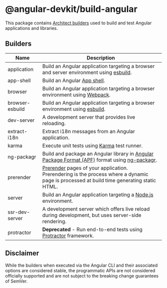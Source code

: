 # @angular-devkit/build-angular

This package contains [Architect builders](/packages/angular_devkit/architect/README.md) used to build and test Angular applications and libraries.

## Builders

| Name            | Description                                                                                                                                                                                             |
| --------------- | ------------------------------------------------------------------------------------------------------------------------------------------------------------------------------------------------------- |
| application     | Build an Angular application targeting a browser and server environment using [esbuild](https://esbuild.github.io).                                                                                     |
| app-shell       | Build an Angular [App shell](https://angular.dev/ecosystem/service-workers/app-shell).                                                                                                                  |
| browser         | Build an Angular application targeting a browser environment using [Webpack](https://webpack.js.org).                                                                                                   |
| browser-esbuild | Build an Angular application targeting a browser environment using [esbuild](https://esbuild.github.io).                                                                                                |
| dev-server      | A development server that provides live reloading.                                                                                                                                                      |
| extract-i18n    | Extract i18n messages from an Angular application.                                                                                                                                                      |
| karma           | Execute unit tests using [Karma](https://github.com/karma-runner/karma) test runner.                                                                                                                    |
| ng-packagr      | Build and package an Angular library in [Angular Package Format (APF)](https://angular.dev/tools/libraries/angular-package-format) format using [ng-packagr](https://github.com/ng-packagr/ng-packagr). |
| prerender       | [Prerender](https://angular.dev/guide/prerendering) pages of your application. Prerendering is the process where a dynamic page is processed at build time generating static HTML.                      |
| server          | Build an Angular application targeting a [Node.js](https://nodejs.org) environment.                                                                                                                     |
| ssr-dev-server  | A development server which offers live reload during development, but uses server-side rendering.                                                                                                       |
| protractor      | **Deprecated** - Run end-to-end tests using [Protractor](https://www.protractortest.org/) framework.                                                                                                    |

## Disclaimer

While the builders when executed via the Angular CLI and their associated options are considered stable, the programmatic APIs are not considered officially supported and are not subject to the breaking change guarantees of SemVer.
